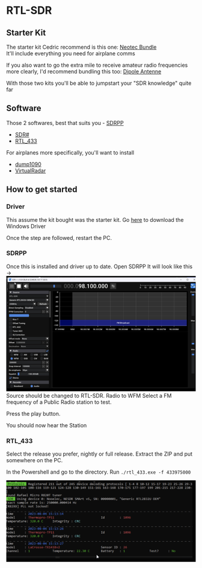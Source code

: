 # RTL-SDR

## Starter Kit
The starter kit Cedric recommend is this one: [Neotec Bundle](https://www.amazon.ca/Nooelec-NESDR-SMArt-Bundle-R820T2-Based/dp/B01GDN1T4S/ref=sr_1_1_sspa?crid=QT9RP9QHQU7M&keywords=rtl-sdr&qid=1690984872&sprefix=rtl-sdr%2Caps%2C75&sr=8-1-spons&ufe=app_do%3Aamzn1.fos.b06bdbbe-20fd-4ebc-88cf-fa04f1ca0da8&sp_csd=d2lkZ2V0TmFtZT1zcF9hdGY&psc=1&smid=A2ODZQFKJKWN4I)  
It'll include everything you need for airplane comms

If you also want to go the extra mile to receive amateur radio frequencies more clearly, I'd recommend bundling this too: [Dipole Antenne](https://www.amazon.ca/Telescopic-V%E2%80%91Dipole-Communication-Frequency-Universal/dp/B099X55492/ref=sr_1_52?crid=228MKVBJ1NUW0&keywords=dipole+antenna+sdr&qid=1690984973&sprefix=dipole+antenna+sdr%2Caps%2C66&sr=8-52)

With those two kits you'll be able to jumpstart your "SDR knowledge" quite far  

## Software
Those 2 softwares, best that suits you
- [SDRPP](https://www.sdrpp.org/) 
-  [SDR#](https://airspy.com/download/)
- [RTL_433](https://github.com/merbanan/rtl_433/releases)


For airplanes more specifically, you'll want to install 
 - [dump1090](http://sonicgoose.com/using-dump1090-in-windows/) 
 - [VirtualRadar](https://www.virtualradarserver.co.uk/) 

## How to get started

### Driver 
This assume the kit bought was the starter kit. 
Go [here]([https://www.nooelec.com/store/qs](https://www.nooelec.com/store/qs)) to download the Windows Driver

Once the step are followed, restart the PC.

### SDRPP

Once this is installed and driver up to date. Open SDRPP
It will look like this ->
![assets/23_08_04_154006.png](assets/23_08_04_154006.png)
Source should be changed to RTL-SDR.
Radio to WFM
Select a FM frequency of a Public Radio station to test.

Press the play button.

You should now hear the Station

### RTL_433

Select the release you prefer, nightly or full release.
Extract the ZIP and put somewhere on the PC.

In the Powershell and go to the directory. 
Run  `./rtl_433.exe -f 433975000`

![assets/23_08_04_154006.png](assets/23_08_04_154436.png)
